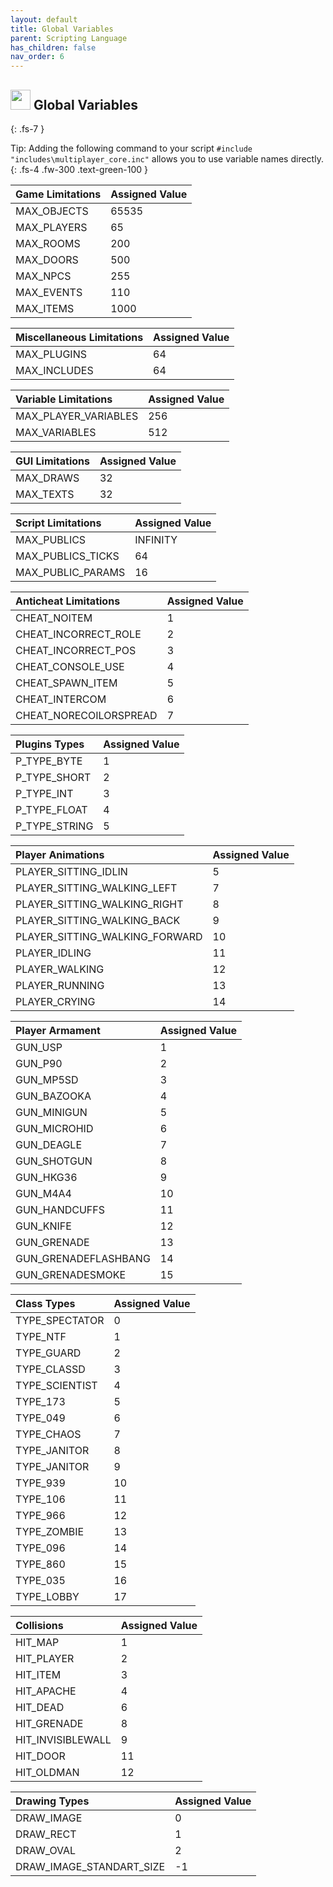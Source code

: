 ```yaml
---
layout: default
title: Global Variables
parent: Scripting Language
has_children: false
nav_order: 6
---
```


## <img src="https://cdn-icons-png.flaticon.com/512/2763/2763281.png" width="32" height="32" /> **Global Variables**
{: .fs-7 }

Tip: Adding the following command to your script `#include "includes\multiplayer_core.inc"` allows you to use variable names directly.
{: .fs-4 .fw-300 .text-green-100 }

| Game Limitations | Assigned Value |
|:-------------|:------------------|
| MAX_OBJECTS | 65535 |
| MAX_PLAYERS | 65 |
| MAX_ROOMS | 200 |
| MAX_DOORS | 500 |
| MAX_NPCS | 255 |
| MAX_EVENTS | 110 |
| MAX_ITEMS | 1000 |

| Miscellaneous Limitations | Assigned Value |
|:-------------|:------------------|
| MAX_PLUGINS | 64 |
| MAX_INCLUDES | 64 |

| Variable Limitations | Assigned Value |
|:-------------|:------------------|
| MAX_PLAYER_VARIABLES | 256 |
| MAX_VARIABLES | 512 |

| GUI Limitations | Assigned Value |
|:-------------|:------------------|
| MAX_DRAWS | 32 |
| MAX_TEXTS | 32 |

| Script Limitations | Assigned Value |
|:-------------|:------------------|
| MAX_PUBLICS | INFINITY |
| MAX_PUBLICS_TICKS | 64 |
| MAX_PUBLIC_PARAMS | 16 |

| Anticheat Limitations | Assigned Value |
|:-------------|:------------------|
| CHEAT_NOITEM | 1 |
| CHEAT_INCORRECT_ROLE | 2 |
| CHEAT_INCORRECT_POS | 3 |
| CHEAT_CONSOLE_USE | 4 |
| CHEAT_SPAWN_ITEM | 5 |
| CHEAT_INTERCOM | 6 |
| CHEAT_NORECOILORSPREAD | 7 |

| Plugins Types | Assigned Value |
|:-------------|:------------------|
| P_TYPE_BYTE | 1 |
| P_TYPE_SHORT | 2 |
| P_TYPE_INT | 3 |
| P_TYPE_FLOAT | 4 |
| P_TYPE_STRING | 5 |

| Player Animations | Assigned Value |
|:-------------|:------------------|
| PLAYER_SITTING_IDLIN | 5 |
| PLAYER_SITTING_WALKING_LEFT | 7 |
| PLAYER_SITTING_WALKING_RIGHT | 8 |
| PLAYER_SITTING_WALKING_BACK | 9 |
| PLAYER_SITTING_WALKING_FORWARD | 10  |
| PLAYER_IDLING | 11 |
| PLAYER_WALKING | 12 |
| PLAYER_RUNNING | 13 |
| PLAYER_CRYING | 14 |

| Player Armament | Assigned Value |
|:-------------|:------------------|
| GUN_USP | 1 |
| GUN_P90 | 2 |
| GUN_MP5SD | 3 |
| GUN_BAZOOKA | 4 |
| GUN_MINIGUN | 5 |
| GUN_MICROHID | 6 |
| GUN_DEAGLE | 7 |
| GUN_SHOTGUN | 8 |
| GUN_HKG36 | 9 |
| GUN_M4A4 | 10 |
| GUN_HANDCUFFS | 11 |
| GUN_KNIFE | 12 |
| GUN_GRENADE | 13 |
| GUN_GRENADEFLASHBANG | 14 |
| GUN_GRENADESMOKE | 15 |

| Class Types | Assigned Value |
|:-------------|:------------------|
| TYPE_SPECTATOR | 0 |
| TYPE_NTF | 1 |
| TYPE_GUARD | 2 |
| TYPE_CLASSD | 3 |
| TYPE_SCIENTIST | 4 |
| TYPE_173 | 5 |
| TYPE_049 | 6 |
| TYPE_CHAOS | 7 |
| TYPE_JANITOR | 8 |
| TYPE_JANITOR | 9 |
| TYPE_939 | 10 |
| TYPE_106 | 11 |
| TYPE_966 | 12 |
| TYPE_ZOMBIE | 13 |
| TYPE_096 | 14 |
| TYPE_860 | 15 |
| TYPE_035 | 16 |
| TYPE_LOBBY | 17 |

| Collisions | Assigned Value |
|:-------------|:------------------|
| HIT_MAP | 1 |
| HIT_PLAYER | 2 |
| HIT_ITEM | 3 |
| HIT_APACHE | 4 |
| HIT_DEAD | 6 |
| HIT_GRENADE | 8 |
| HIT_INVISIBLEWALL | 9 |
| HIT_DOOR | 11 |
| HIT_OLDMAN | 12 |


| Drawing Types | Assigned Value |
|:-------------|:------------------|
| DRAW_IMAGE  | 0 |
| DRAW_RECT | 1 |
| DRAW_OVAL | 2 |
| DRAW_IMAGE_STANDART_SIZE | -1 |